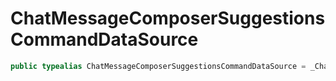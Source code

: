 # ChatMessageComposerSuggestionsCommandDataSource

``` swift
public typealias ChatMessageComposerSuggestionsCommandDataSource = _ChatMessageComposerSuggestionsCommandDataSource<NoExtraData>
```
